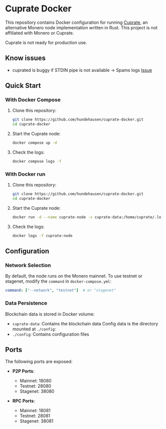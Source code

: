 # Cuprate Docker

This repository contains Docker configuration for running [Cuprate](https://github.com/Cuprate/cuprate), an alternative Monero node implementation written in Rust. This project is not affiliated with Monero or Cuprate.

Cuprate is not ready for production use.

## Know issues

- cuprated is buggy if STDIN pipe is not available -> Spams logs [Issue](https://github.com/Cuprate/cuprate/issues/396)

## Quick Start

### With Docker Compose

1. Clone this repository:
   ```bash
   git clone https://github.com/hundehausen/cuprate-docker.git
   cd cuprate-docker
   ```

2. Start the Cuprate node:
   ```bash
   docker compose up -d
   ```

3. Check the logs:
   ```bash
   docker compose logs -f
   ```

### With Docker run

1. Clone this repository:
   ```bash
   git clone https://github.com/hundehausen/cuprate-docker.git
   cd cuprate-docker
   ```

2. Start the Cuprate node:
   ```bash
   docker run -d --name cuprate-node -v cuprate-data:/home/cuprate/.local/share/cuprate -v ./config:/home/cuprate/.config/cuprate -p 18080:18080 -p 18081:18081 ghcr.io/hundehausen/cuprate-docker:latest
   ```

3. Check the logs:
   ```bash
   docker logs -f cuprate-node
   ```

## Configuration

### Network Selection

By default, the node runs on the Monero mainnet. To use testnet or stagenet, modify the `command` in `docker-compose.yml`:

```yaml
command: ["--network", "testnet"]  # or "stagenet"
```

### Data Persistence

Blockchain data is stored in Docker volume:
- `cuprate-data`: Contains the blockchain data
Config data is the directory mounted at `./config`:
- `./config`: Contains configuration files

## Ports

The following ports are exposed:

- **P2P Ports**:
  - Mainnet: 18080
  - Testnet: 28080
  - Stagenet: 38080

- **RPC Ports**:
  - Mainnet: 18081
  - Testnet: 28081
  - Stagenet: 38081

